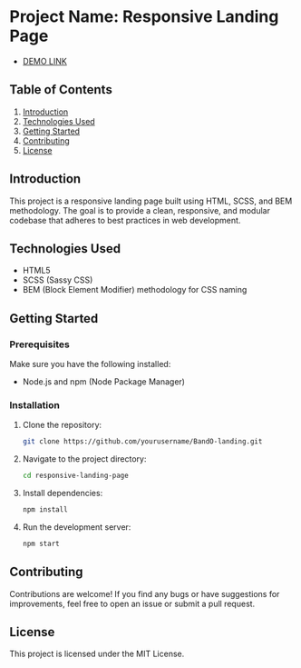 # Project Name: Responsive Landing Page

- [DEMO LINK](https://anastasia1383.github.io/BandO-landing/)

## Table of Contents

1. [Introduction](#introduction)
2. [Technologies Used](#technologies-used)
3. [Getting Started](#getting-started)
4. [Contributing](#contributing)
5. [License](#license)

## Introduction

This project is a responsive landing page built using HTML, SCSS, and BEM methodology. The goal is to provide a clean, responsive, and modular codebase that adheres to best practices in web development.

## Technologies Used

- HTML5
- SCSS (Sassy CSS)
- BEM (Block Element Modifier) methodology for CSS naming

## Getting Started

### Prerequisites

Make sure you have the following installed:

- Node.js and npm (Node Package Manager)

### Installation

1. Clone the repository:

   ```sh
   git clone https://github.com/yourusername/BandO-landing.git

   ```

2. Navigate to the project directory:

   ```sh
   cd responsive-landing-page

   ```

3. Install dependencies:

   ```sh
   npm install

   ```

4. Run the development server:
   ```sh
   npm start
   ```

## Contributing

Contributions are welcome! If you find any bugs or have suggestions for improvements, feel free to open an issue or submit a pull request.

## License

This project is licensed under the MIT License.
